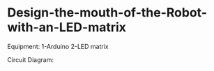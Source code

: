 # Design-the-mouth-of-the-Robot-with-an-LED-matrix

Equipment: 1-Arduino 2-LED matrix

Circuit Diagram:
